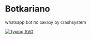 # Botkariano
whatsapp bot по заказу by crashsystem

[![Typing SVG](https://readme-typing-svg.herokuapp.com?color=%2336BCF7&lines=Computer+science+student)](https://git.io/typing-svg)
